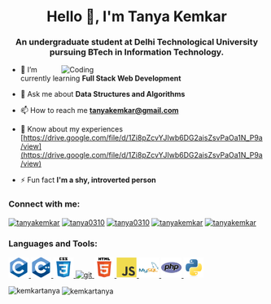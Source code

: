 <h1 align="center">Hello 👋, I'm Tanya Kemkar</h1>
<h3 align="center">An undergraduate student at Delhi Technological University pursuing BTech in Information Technology.</h3>

<img align="right" alt="Coding" width="400" src="https://raw.githubusercontent.com/akshitagupta15june/akshitagupta15june/master/200w.webp">

- 🌱 I’m currently learning **Full Stack Web Development**

- 💬 Ask me about **Data Structures and Algorithms**

- 📫 How to reach me **tanyakemkar@gmail.com**

- 📄 Know about my experiences [https://drive.google.com/file/d/1Zi8pZcvYJIwb6DG2aisZsvPaOa1N_P9a/view](https://drive.google.com/file/d/1Zi8pZcvYJIwb6DG2aisZsvPaOa1N_P9a/view)

- ⚡ Fun fact **I'm a shy, introverted person**

<h3 align="left">Connect with me:</h3>
<p align="left">
<a href="https://linkedin.com/in/tanyakemkar" target="blank"><img align="center" src="https://raw.githubusercontent.com/rahuldkjain/github-profile-readme-generator/master/src/images/icons/Social/linked-in-alt.svg" alt="tanyakemkar" height="30" width="40" /></a>
<a href="https://www.codechef.com/users/tanya0310" target="blank"><img align="center" src="https://cdn.jsdelivr.net/npm/simple-icons@3.1.0/icons/codechef.svg" alt="tanya0310" height="30" width="40" /></a>
<a href="https://codeforces.com/profile/tanya0310" target="blank"><img align="center" src="https://raw.githubusercontent.com/rahuldkjain/github-profile-readme-generator/master/src/images/icons/Social/codeforces.svg" alt="tanya0310" height="30" width="40" /></a>
<a href="https://www.leetcode.com/tanyakemkar" target="blank"><img align="center" src="https://raw.githubusercontent.com/rahuldkjain/github-profile-readme-generator/master/src/images/icons/Social/leet-code.svg" alt="tanyakemkar" height="30" width="40" /></a>
<a href="https://auth.geeksforgeeks.org/user/tanyakemkar" target="blank"><img align="center" src="https://raw.githubusercontent.com/rahuldkjain/github-profile-readme-generator/master/src/images/icons/Social/geeks-for-geeks.svg" alt="tanyakemkar" height="30" width="40" /></a>
</p>

<h3 align="left">Languages and Tools:</h3>
<p align="left"> <a href="https://www.cprogramming.com/" target="_blank" rel="noreferrer"> <img src="https://raw.githubusercontent.com/devicons/devicon/master/icons/c/c-original.svg" alt="c" width="40" height="40"/> </a> <a href="https://www.w3schools.com/cpp/" target="_blank" rel="noreferrer"> <img src="https://raw.githubusercontent.com/devicons/devicon/master/icons/cplusplus/cplusplus-original.svg" alt="cplusplus" width="40" height="40"/> </a> <a href="https://www.w3schools.com/css/" target="_blank" rel="noreferrer"> <img src="https://raw.githubusercontent.com/devicons/devicon/master/icons/css3/css3-original-wordmark.svg" alt="css3" width="40" height="40"/> </a> <a href="https://git-scm.com/" target="_blank" rel="noreferrer"> <img src="https://www.vectorlogo.zone/logos/git-scm/git-scm-icon.svg" alt="git" width="40" height="40"/> </a> <a href="https://www.w3.org/html/" target="_blank" rel="noreferrer"> <img src="https://raw.githubusercontent.com/devicons/devicon/master/icons/html5/html5-original-wordmark.svg" alt="html5" width="40" height="40"/> </a> <a href="https://developer.mozilla.org/en-US/docs/Web/JavaScript" target="_blank" rel="noreferrer"> <img src="https://raw.githubusercontent.com/devicons/devicon/master/icons/javascript/javascript-original.svg" alt="javascript" width="40" height="40"/> </a> <a href="https://www.mysql.com/" target="_blank" rel="noreferrer"> <img src="https://raw.githubusercontent.com/devicons/devicon/master/icons/mysql/mysql-original-wordmark.svg" alt="mysql" width="40" height="40"/> </a> <a href="https://www.php.net" target="_blank" rel="noreferrer"> <img src="https://raw.githubusercontent.com/devicons/devicon/master/icons/php/php-original.svg" alt="php" width="40" height="40"/> </a> <a href="https://www.python.org" target="_blank" rel="noreferrer"> <img src="https://raw.githubusercontent.com/devicons/devicon/master/icons/python/python-original.svg" alt="python" width="40" height="40"/> </a> </p>

<p><img align="left" src="https://github-readme-stats.vercel.app/api/top-langs?username=kemkartanya&show_icons=true&locale=en&layout=compact" alt="kemkartanya" /></p>

<p>&nbsp;<img align="center" src="https://github-readme-stats.vercel.app/api?username=kemkartanya&show_icons=true&locale=en" alt="kemkartanya" /></p>

